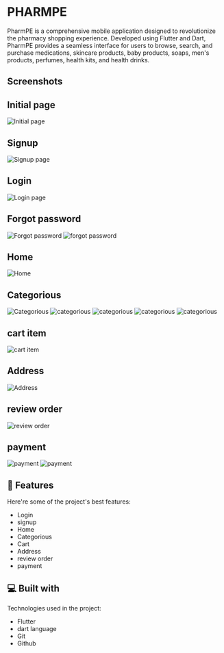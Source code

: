 

# PHARMPE

PharmPE is a comprehensive mobile application designed to revolutionize the pharmacy shopping experience. Developed using Flutter and Dart, PharmPE provides a seamless interface for users to browse, search, and purchase medications, skincare products, baby products, soaps, men's products, perfumes, health kits, and health drinks.


## Screenshots
 
## Initial page
![Initial page](https://i.postimg.cc/XJJ9m5Q2/Screenshot-2024-07-15-140854.png)

## Signup 
![Signup page](https://i.postimg.cc/43pVHLtD/Screenshot-2024-07-15-140925.png
)

## Login 

![Login page](https://i.postimg.cc/15zG7KhF/Screenshot-2024-07-15-140908.png)

## Forgot password 

![Forgot password](https://i.postimg.cc/vBM9rrtc/Screenshot-2024-07-15-140947.png) ![forgot password](https://i.postimg.cc/DZgGBSx5/Screenshot-2024-07-15-141000.png)

## Home 

![Home](https://i.postimg.cc/2ySZJCJY/Screenshot-2024-07-15-141034.png)

## Categorious

![Categorious](https://i.postimg.cc/BnK1RYhj/Screenshot-2024-07-15-141218.png) ![categorious](https://i.postimg.cc/02rS02Dd/Screenshot-2024-07-15-141303.png)
![categorious](https://i.postimg.cc/fyq9Q6n9/Screenshot-2024-07-15-141313.png) ![categorious](https://i.postimg.cc/qB1nKChv/Screenshot-2024-07-15-141324.png)
![categorious](https://i.postimg.cc/L671CKVd/Screenshot-2024-07-15-141345.png)

## cart item

![cart item](https://i.postimg.cc/g0b6pV5N/Screenshot-2024-07-15-141403.png)

## Address 

![Address](https://i.postimg.cc/SKLYxXbq/Screenshot-2024-07-15-141545.png)

## review order

![review order](https://i.postimg.cc/BbbjpMLQ/Screenshot-2024-07-15-141614.png)

## payment
![payment](https://i.postimg.cc/9MJ4yvfn/Screenshot-2024-07-15-141629.png)  ![payment](https://i.postimg.cc/s2wTM7xz/Screenshot-2024-07-15-151355.png)

## 🧐 Features

Here're some of the project's best features:

*   Login
*   signup
*   Home
*   Categorious
*   Cart
*   Address
*   review order
*   payment

  
  
## 💻 Built with

Technologies used in the project:

*   Flutter
*   dart language
*   Git
*   Github

